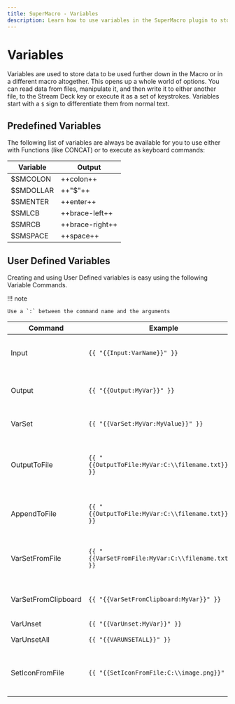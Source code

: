 ```yaml
---
title: SuperMacro - Variables
description: Learn how to use variables in the SuperMacro plugin to store and manipulate data for use further down in a the macro, or a different macro all together. Variables opens up a world of new possibilities for your SuperMacro's on the Stream Deck.
---
```


<!-- NOTE: To you, the Contributor!
    Ironically, the double-bracket syntax used in SuperMacro conflicts with a special Marco syntax we can use here.
    See custom-functions.md in the *root* of the repository for the workaround
-->

# Variables

Variables are used to store data to be used further down in the Macro or in a different macro altogether. This opens up a whole world of options. You can read data from files, manipulate it, and then write it to either another file, to the Stream Deck key or execute it as a set of keystrokes. Variables start with a `$` sign to differentiate them from normal text.

## Predefined Variables
The following list of variables are always be available for you to use either with Functions (like CONCAT) or to execute as keyboard commands:

<!-- 
https://facelessuser.github.io/pymdown-extensions/extensions/keys/
 -->

| Variable   | Output          |
|------------|-----------------|
| $SMCOLON   | ++colon++       |
| $SMDOLLAR  | ++"$"++         |
| $SMENTER   | ++enter++       |
| $SMLCB     | ++brace-left++  |
| $SMRCB     | ++brace-right++ |
| $SMSPACE   | ++space++

## User Defined Variables
Creating and using User Defined variables is easy using the following Variable Commands.

!!! note

    Use a `:` between the command name and the arguments

|Command|Example|Comment|
|-------|-------|-------|
| Input | `{{ "{{Input:VarName}}" }}` |Get input from the user and store it in `VarName`. |
| Output | `{{ "{{Output:MyVar}}" }}` | Output the input previously gathered into `MyVar`. |
| VarSet | `{{ "{{VarSet:MyVar:MyValue}}" }}` | Set the value `MyValue` into `MyVar`. |
| OutputToFile | `{{ "{{OutputToFile:MyVar:C:\\filename.txt}}" }}` | Write the contents of the `MyVar` variable into `C:\filename.txt` file. |
| AppendToFile | `{{ "{{OutputToFile:MyVar:C:\\filename.txt}}" }}` | Append the contents of the `MyVar` variable into `C:\filename.txt`
| VarSetFromFile | `{{ "{{VarSetFromFile:MyVar:C:\\filename.txt}}" }}` | Read the contents of the `C:\filename.txt` file and store into `MyVar`. |
| VarSetFromClipboard | `{{ "{{VarSetFromClipboard:MyVar}}" }}`	| Read the contents of the clipboard and store into `MyVar`. |
| VarUnset | `{{ "{{VarUnset:MyVar}}" }}` | Clears `MyVar`. |
| VarUnsetAll | `{{ "{{VARUNSETALL}}" }}` | Clears **all** variables. |
| SetIconFromFile | `{{ "{{SetIconFromFile:C:\\image.png}}" }}` | Sets the Stream Deck key's icon to the image stored in `C:\image.png`. |

